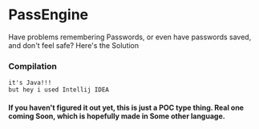 # PassEngine
Have problems remembering Passwords, or even have passwords saved, and don't feel safe? Here's the Solution

### Compilation
	it's Java!!!
	but hey i used Intellij IDEA
#### If you haven't figured it out yet, this is just a POC type thing. Real one coming Soon, which is hopefully made in Some other language.
